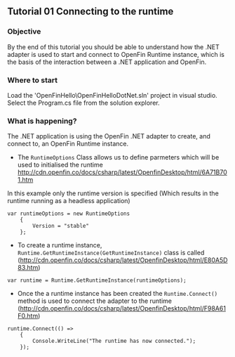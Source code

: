 
## Tutorial 01 Connecting to the runtime

### Objective

By the end of this tutorial you should be able to understand how the .NET adapter is used to start and connect to OpenFin Runtime instance, which is the basis of the interaction between a .NET application and OpenFin.

### Where to start

Load the 'OpenFinHello\OpenFinHelloDotNet.sln' project in visual studio.  Select the Program.cs file from the solution explorer.

### What is happening?

The .NET application is using the OpenFin .NET adapter to create, and connect to, an OpenFin Runtime instance.

- The `RuntimeOptions` Class allows us to define parmeters which will be used to initialised the runtime http://cdn.openfin.co/docs/csharp/latest/OpenfinDesktop/html/6A71B701.htm

In this example only the runtime version is specified (Which results in the runtime running as a headless application)
```
var runtimeOptions = new RuntimeOptions
    {
        Version = "stable"
    };
```

- To create a runtime instance, `Runtime.GetRuntimeInstance(GetRuntimeInstance)` class is called (http://cdn.openfin.co/docs/csharp/latest/OpenfinDesktop/html/E80A5D83.htm)

```
var runtime = Runtime.GetRuntimeInstance(runtimeOptions);
```

- Once the a runtime instance has been created the `Runtime.Connect()` method is used to connect the adapter to the runtime (http://cdn.openfin.co/docs/csharp/latest/OpenfinDesktop/html/F98A61F0.htm)

```
runtime.Connect(() =>
    {
        Console.WriteLine("The runtime has now connected.");
    });

```